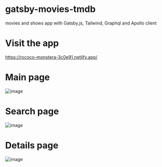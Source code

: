 # gatsby-movies-tmdb
 movies and shows app with Gatsby.js, Tailwind, Graphql and Apollo client 

# Visit the app
https://rococo-monstera-3c0e91.netlify.app/

# Main page
![image](https://user-images.githubusercontent.com/65067847/212561672-caf07509-2e79-4385-99eb-dc1a9fb5c330.png)

# Search page
![image](https://user-images.githubusercontent.com/65067847/212561704-f4a5f9b9-4ecf-4c61-98f5-0135b931d987.png)

# Details page
![image](https://user-images.githubusercontent.com/65067847/212561813-717cf1ec-9422-460e-a814-a11bf388c4a4.png)

